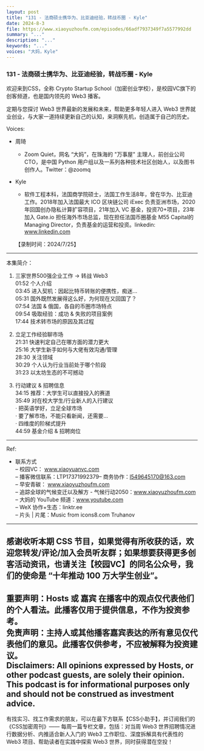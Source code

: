 ```yaml
---
layout: post
title: "131 - 法商硕士携华为、比亚迪经验，转战币圈 - Kyle"
date: 2024-8-3
file: https://www.xiaoyuzhoufm.com/episodes/66adf7937349f7a5577992dd
summary: "..."
description: "..."
keywords: "..."
voices: "大妈，Kyle"
---
```


### 131 - 法商硕士携华为、比亚迪经验，转战币圈 - Kyle

欢迎来到CSS，全称 Crypto Startup School（加密创业学校），是校园VC旗下的创客频道，也是国内领先的 Web3 播客。  

定期与您探讨 Web3 世界最新的发展和未来，帮助更多年轻人进入 Web3 世界就业创业，与大家一道持续更新自己的认知，来洞察先机，创造属于自己的历史。  

Voices:  

- 周琦    
  + Zoom Quiet，网名 “大妈”，在珠海的 "万事屋" 主理人，前创业公司 CTO，是中国 Python 用户组以及一系列各种技术社区创始人，以及图书创作人。Twitter：@zoomq  

- Kyle   
  + 软件工程本科，法国商学院硕士，法国工作生活8年，曾在华为、比亚迪工作。2018年加入法国最大 ICO 区块链公司 iExec 负责亚洲市场，2020年回国创办隐私计算扩容项目，21年加入 VC 基金，投资70+项目，23年加入 Gate.io 担任海外市场总监，现在担任法国币圈基金 M55 Capital的Managing Director，负责基金的运营和投资。linkedin: www.linkedin.com  

  【录制时间：2024/7/25】  
---------------------------------------------------  
本集简介：  
1. 三家世界500强企业工作 → 转战 Web3  
01:52 个人介绍  
03:45 进入契机：因起比特币转账的便携性，痴迷...  
05:31 国外既然发展得这么好，为何现在又回国了？  
07:54 法国 & 俄国，各自的币圈市场特点  
09:54 吸取经验：成功 & 失败的项目案例  
17:44 技术转市场的原因及其过程  

2. 立足工作经验聊市场  
21:31 快速判定自己在哪方面的潜力更大  
25:16 大学生新手如何与大佬有效沟通/管理  
28:30 关注领域  
30:29 个人认为行业当前处于哪个阶段  
31:23 以太坊生态的不可撼动  

3. 行动建议 & 招聘信息  
34:15 推荐：大学生可以直接投入的赛道  
35:49 对在校大学生/行业新人的入行建议  
· 把英语学好，立足全球市场  
· 要了解市场，不能只看新闻，还需要...  
· 四维度的阶梯式提升  
44:59 基金介绍 & 招聘岗位  
---------------------------------------------------  
Ref:  
  + 联系方式  
– 校园VC： www.xiaoyuanvc.com  
– 播客微信联系：LTP17371992379– 商务协作：l549645170@163.com  
– 早安青碳： www.xiaoyuzhoufm.com  
– 追踪全球的气候变迁以及解方 - 气候行动2050：www.xiaoyuzhoufm.com  
– 大妈的 YouTube 频道：www.youtube.com  
– WeX 协作+生态：linktr.ee  
– 片头 | 片尾：Music from icons8.com Truhanov  
---------------------------------------------------  
感谢收听本期 CSS 节目，如果觉得有所收获的话，欢迎您转发/评论/加入会员听友群；如果想要获得更多创客活动资讯，也请关注【校园VC】的同名公众号，我们的使命是 “十年推动 100 万大学生创业”。  
---------------------------------------------------  
重要声明：Hosts 或 嘉宾 在播客中的观点仅代表他们的个人看法。此播客仅用于提供信息，不作为投资参考。   
免责声明：主持人或其他播客嘉宾表达的所有意见仅代表他们的意见。此播客仅供参考，不应被解释为投资建议。  
Disclaimers: All opinions expressed by Hosts, or other podcast guests, are solely their opinion. This podcast is for informational purposes only and should not be construed as investment advice.  
---------------------------------------------------  
有找实习、找工作需求的朋友，可以在最下方联系【CSS小助手】，并订阅我们的《CSS加密周刊》—— 每周一篇专栏文章，包括：对当周 Web3 世界招聘情况进行数据分析、内推适合新人入门的 Web3 工作职位、深度拆解具有代表性的 Web3 项目、帮助读者在实践中探索 Web3 世界，同时获得潜在空投！
